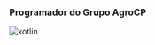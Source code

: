 ### Programador do Grupo AgroCP

<img alt="kotlin" src="https://emojis.slackmojis.com/emojis/images/1496063955/2351/kotlin.png?1496063955">
